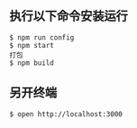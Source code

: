 ## 执行以下命令安装运行

    $ npm run config
    $ npm start
    打包
    $ npm build

## 另开终端

    $ open http://localhost:3000

